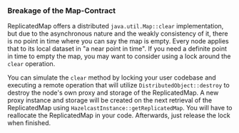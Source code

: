 
### Breakage of the Map-Contract

ReplicatedMap offers a distributed `java.util.Map::clear` implementation, but due to the asynchronous nature and the
weakly consistency of it, there is no point in time where you can say the map is empty. Every node
applies that to its local dataset in "a near point in time".
If you need a definite point in time to empty the map, you may want to consider using a lock around the `clear` operation.

You can simulate the `clear` method by locking your user codebase and executing a remote operation that will
utilize `DistributedObject::destroy` to destroy the node's own proxy and storage of the ReplicatedMap. A new proxy instance
and storage will be created on the next retrieval of the ReplicatedMap using `HazelcastInstance::getReplicatedMap`.
You will have to reallocate the ReplicatedMap in your code. Afterwards, just release the lock when finished.
